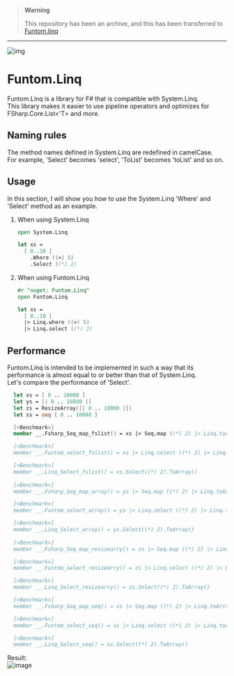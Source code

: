 > **Warning**
>
> This repository has been an archive, and this has been transferred to [Funtom.linq](https://github.com/tatsuya-midorikawa/Funtom/tree/main/src/Funtom.linq)


---

![img](https://raw.githubusercontent.com/tatsuya-midorikawa/Funtom.Linq/main/assets/phantom.png)  

# Funtom.Linq  

Funtom.Linq is a library for F# that is compatible with System.Linq.  
This library makes it easier to use pipeline operators and optimizes for FSharp.Core.List<'T> and more.  

## Naming rules  

The method names defined in System.Linq are redefined in camelCase.  
For example, 'Select' becomes 'select', 'ToList' becomes 'toList' and so on.  

## Usage    

In this section, I will show you how to use the System.Linq 'Where' and 'Select' method as an example.  

1. When using System.Linq
    ```fsharp
    open System.Linq

    let xs =
      [ 0..10 ]
        .Where ((>) 5)
        .Select ((*) 2)
    ```  

2. When using Funtom.Linq
    ```fsharp
    #r "nuget: Funtom.Linq"
    open Funtom.Linq

    let xs =
      [ 0..10 ]
      |> Linq.where ((>) 5)
      |> Linq.select ((*) 2)
    ```  

## Performance  

Funtom.Linq is intended to be implemented in such a way that its performance is almost equal to or better than that of System.Linq.  
Let's compare the performance of 'Select'.  

```fsharp
  let xs = [ 0 .. 10000 ]
  let ys = [| 0 .. 10000 |]
  let zs = ResizeArray([| 0 .. 10000 |])
  let ss = seq { 0 .. 10000 }

  [<Benchmark>]
  member __.Fsharp_Seq_map_fslist() = xs |> Seq.map ((*) 2) |> Linq.toArray

  [<Benchmark>]
  member __.Funtom_select_fslist() = xs |> Linq.select ((*) 2) |> Linq.toArray

  [<Benchmark>]
  member __.Linq_Select_fslist() = xs.Select((*) 2).ToArray()
  
  [<Benchmark>]
  member __.Fsharp_Seq_map_array() = ys |> Seq.map ((*) 2) |> Linq.toArray

  [<Benchmark>]
  member __.Funtom_select_array() = ys |> Linq.select ((*) 2) |> Linq.toArray

  [<Benchmark>]
  member __.Linq_Select_array() = ys.Select((*) 2).ToArray()
  
  [<Benchmark>]
  member __.Fsharp_Seq_map_resizearry() = zs |> Seq.map ((*) 2) |> Linq.toArray

  [<Benchmark>]
  member __.Funtom_select_resizearry() = zs |> Linq.select ((*) 2) |> Linq.toArray

  [<Benchmark>]
  member __.Linq_Select_resizearry() = zs.Select((*) 2).ToArray()

  [<Benchmark>]
  member __.Fsharp_Seq_map_seq() = ss |> Seq.map ((*) 2) |> Linq.toArray

  [<Benchmark>]
  member __.Funtom_select_seq() = ss |> Linq.select ((*) 2) |> Linq.toArray

  [<Benchmark>]
  member __.Linq_Select_seq() = ss.Select((*) 2).ToArray()
```  

Result:  
![image](https://user-images.githubusercontent.com/78302178/147803803-ac3e241b-c186-46e4-bedd-a1e9c0407fd0.png)
